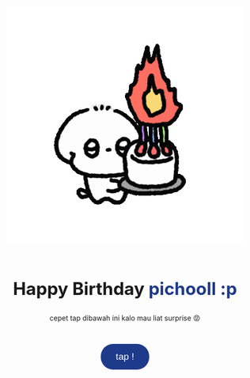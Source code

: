<!DOCTYPE html>
<html lang="en">
<head>
  <meta charset="UTF-8" />
  <meta name="viewport" content="width=device-width, initial-scale=1.0" />
  <link rel="icon" type="image/png" href="bday.png" />
  <title>happy birthday picholl :p</title>
  <link rel="icon" href="https://i.ibb.co.com/hXZsYxZ/heart.png">
  <link rel="stylesheet" href="happy-birthday-brokol.css">
  <style>
        * {
      box-sizing: border-box;
      margin: 0;
      padding: 0;
    }

    body {
      background-color :#fff;
      color: #1e3a8a;
      font-family: 'Dancing script', 'Great Vibes';
      overflow: hidden;
    }

    .page {
      height: 100vh;
      width: 100vw;
      position: absolute;
      top: 0;
      left: 0;
      display: flex;
      flex-direction: column;
      justify-content: center;
      align-items: center;
      text-align: center;
      padding: 20px;
      opacity: 0;
      pointer-events: none;
      transition: opacity 1s ease;
    }

    .page.active {
      opacity: 1;
      pointer-events: auto;
    }

    h1 {
      font-size: 2.2rem;
      margin-bottom: 1rem;
    }

    h2 {
      font-size: 1.8rem;
      margin-bottom: 1rem;
    }

    .highlight {
      color: #1e3a8a;
      font-weight: bold;
    }

    .button {
      background-color: #1e3a8a;
      color: #fff;
      border: none;
      border-radius: 25px;
      padding: 15px 30px;
      font-size: 1.2rem;
      cursor: pointer;
      margin-top: 30px;
      transition: background 0.3s;
    }

    .button:hover {
      background-color: #2c4ca5;
    }

    img {
      max-width: 70vw;
      max-height: 50vh;
      margin-bottom: 20px;
    }

    .letter {
      white-space: pre-line;
      font-size: 1.1rem;
      max-width: 600px;
      text-align: left;
      border-left: 3px solid #1e3a8a;
      padding-left: 15px;
      min-height: 200px;
    }

    .falling {
      position: fixed;
      top: -30px;
      font-size: 24px;
      animation: fall linear infinite;
      pointer-events: none;
      z-index: 9999;
    }

    .broccoli {
      color: #1bbd16;
    }

    .yellow-star {
      color: #facc15;
    }

    @keyframes fall {
      to {
        transform: translateY(120vh) rotate(360deg);
        opacity: 0;
      }
    }

    @media (max-width: 600px) {
      h1 {
        font-size: 1.8rem;
      }

      h2 {
        font-size: 1.5rem;
      }

      .button {
        padding: 10px 20px;
        font-size: 1rem;
      }

      .letter {
        font-size: 1rem;
      }
    }
  </style>
</head>
<body>
  <div class="page active" id="page1">
    <img src="1.gif" alt="Cute icon" />
    <h1>Happy Birthday <span class="highlight">pichooll :p</span></h1>
    <p>cepet tap dibawah ini kalo mau liat surprise &#x1F621;</p>
    <button class="button" onclick="goToPage(2)">tap !</button>
  </div>

  <div class="page" id="page2">
    <img src="write.gif" alt="Envelope" />
    <p>tok tok .. buka aku ayo! ( ∩´͈ ᐜ `͈∩)</p>
    <button class="button" onclick="goToPage(3)">BUKA !</button>
  </div>

<div class="page" id="page3" style="font-family: 'Great Vibes', cursive;">
    <h2>My Good Enemy, pichooll :p .ᐟ </h2>
    <div class="letter" id="letterText"></div>
</div>
  <audio id="bg-music" src="Party.mp3" autoplay loop muted></audio>

  <script src="https://cdn.jsdelivr.net/npm/canvas-confetti@1.6.0/dist/confetti.browser.min.js"></script>
  <script>
    const fullLetter = `happy birthday to u pichooll! 🥦 

thank u telah membuatt settiiapp momen lebih cerah dengan adanya pichol, anjayy🤘

semoga di tahun ini, hari hari pichol penuh dengan kebahagiaan, tawa, dan uang, AAMIIN PALING KENCENG!

happy 20th year pichol, cheer up.

niaaa,
𝜗𝜚 ur prettiest fren >⩊<`;

    function goToPage(pageNum) {
      const pages = document.querySelectorAll('.page');
      pages.forEach(p => p.classList.remove('active'));
      const next = document.getElementById(`page${pageNum}`);
      next.classList.add('active');

      if (pageNum === 3) {
        const music = document.getElementById("bg-music");
        music.muted = false;
        music.play().catch(e => console.log("Autoplay blocked:", e));

        confetti({ particleCount: 150, spread: 100, origin: { y: 0.6 } });
        typeText(fullLetter, document.getElementById('letterText'), 25);
        startFallingSymbols();
      }
    }

    function typeText(text, element, speed) {
      element.innerHTML = '';
      let i = 0;
      function type() {
        if (i < text.length) {
          element.innerHTML += text.charAt(i);
          i++;
          setTimeout(type, speed);
        }
      }
      type();
    }

    function startFallingSymbols() {
      setInterval(() => {
        const el = document.createElement('div');
        el.classList.add('falling');
        const isHeart = Math.random() < 0.5;
        el.innerText = isHeart ? '🥦' : '⭐';
        el.classList.add(isHeart ? 'broccoli' : 'yellow-star');
        el.style.left = Math.random() * 100 + 'vw';
        el.style.animationDuration = (3 + Math.random() * 2) + 's';
        document.body.appendChild(el);
        setTimeout(() => el.remove(), 6000);
      }, 300);
    }
  </script>
</body>
</html>
